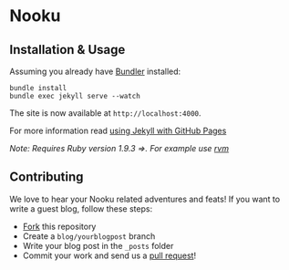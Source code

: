 # Nooku

## Installation & Usage
Assuming you already have [Bundler](http://bundler.io/) installed:

    bundle install
    bundle exec jekyll serve --watch

The site is now available at ```http://localhost:4000```.

For more information read [using Jekyll with GitHub Pages](https://help.github.com/articles/using-jekyll-with-pages)

_Note: Requires Ruby version 1.9.3 =>. For example use [rvm](https://rvm.io/)_


## Contributing

We love to hear your Nooku related adventures and feats! If you want to write a guest blog, follow these steps:

* [Fork](https://help.github.com/articles/fork-a-repo) this repository
* Create a `blog/yourblogpost` branch
* Write your blog post in the `_posts` folder
* Commit your work and send us a [pull request](https://help.github.com/articles/using-pull-requests)!
